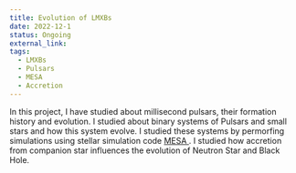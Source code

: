 ```yaml
---
title: Evolution of LMXBs
date: 2022-12-1
status: Ongoing
external_link:
tags:
  - LMXBs
  - Pulsars
  - MESA
  - Accretion
---
```


In this project, I have studied about millisecond pulsars, their formation history and evolution. I studied about binary systems of
Pulsars and small stars and how this system evolve. I studied these systems by permorfing simulations using stellar simulation code
<a href = "https://docs.mesastar.org/en/release-r24.03.1/" > MESA </a>. I studied how accretion from companion star influences the evolution of Neutron Star and Black Hole.

<!--more-->
